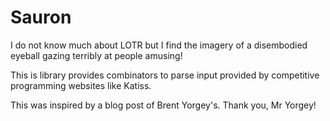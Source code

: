 # Sauron
I do not know much about LOTR but I find the imagery of a 
disembodied eyeball gazing terribly at people amusing!

This is library provides combinators to parse input provided
by competitive programming websites like Katiss.

This was inspired by a blog post of Brent Yorgey's. Thank you, Mr Yorgey!
